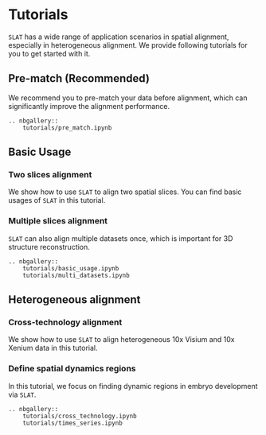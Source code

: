 # Tutorials

``SLAT`` has a wide range of application scenarios in spatial alignment, especially in heterogeneous alignment. We provide following tutorials for you to get started with it.

## Pre-match (Recommended)
We recommend you to pre-match your data before alignment, which can significantly improve the alignment performance.

```{eval-rst}
.. nbgallery::
    tutorials/pre_match.ipynb
```

## Basic Usage

### Two slices alignment
We  show how to use ``SLAT`` to align two spatial slices. You can find basic usages of ``SLAT`` in this tutorial.

### Multiple slices alignment
``SLAT`` can also align multiple datasets once, which is important for 3D structure reconstruction.

```{eval-rst}
.. nbgallery::
    tutorials/basic_usage.ipynb
    tutorials/multi_datasets.ipynb
```


## Heterogeneous alignment

### Cross-technology alignment
We show how to use ``SLAT`` to align heterogeneous 10x Visium and 10x Xenium data in this tutorial.

### Define spatial dynamics regions
In this tutorial, we focus on finding dynamic regions in embryo development via ``SLAT``.

```{eval-rst}
.. nbgallery::
    tutorials/cross_technology.ipynb
    tutorials/times_series.ipynb
```